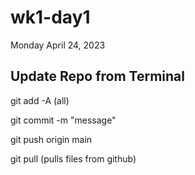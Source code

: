 # wk1-day1
Monday April 24, 2023

## Update Repo from Terminal

git add -A (all)

git commit -m "message"

git push origin main

git pull (pulls files from github)
